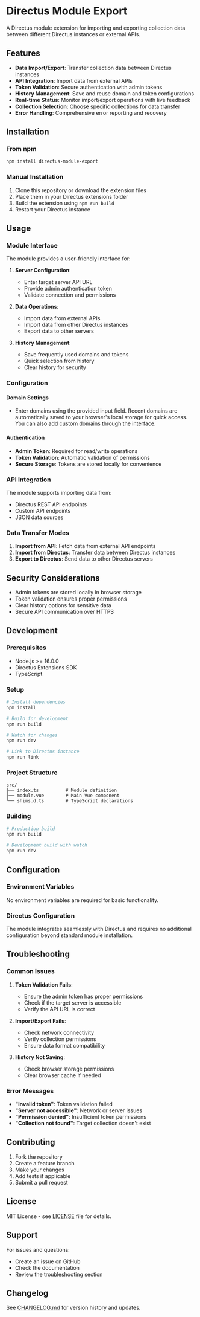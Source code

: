 # Directus Module Export

A Directus module extension for importing and exporting collection data between different Directus instances or external APIs.

## Features

- **Data Import/Export**: Transfer collection data between Directus instances
- **API Integration**: Import data from external APIs
- **Token Validation**: Secure authentication with admin tokens
- **History Management**: Save and reuse domain and token configurations
- **Real-time Status**: Monitor import/export operations with live feedback
- **Collection Selection**: Choose specific collections for data transfer
- **Error Handling**: Comprehensive error reporting and recovery

## Installation

### From npm

```bash
npm install directus-module-export
```

### Manual Installation

1. Clone this repository or download the extension files
2. Place them in your Directus extensions folder
3. Build the extension using `npm run build`
4. Restart your Directus instance

## Usage

### Module Interface

The module provides a user-friendly interface for:

1. **Server Configuration**:
   - Enter target server API URL
   - Provide admin authentication token
   - Validate connection and permissions

2. **Data Operations**:
   - Import data from external APIs
   - Import data from other Directus instances
   - Export data to other servers

3. **History Management**:
   - Save frequently used domains and tokens
   - Quick selection from history
   - Clear history for security

### Configuration

#### Domain Settings
- Enter domains using the provided input field. Recent domains are automatically saved to your browser's local storage for quick access.
You can also add custom domains through the interface.

#### Authentication

- **Admin Token**: Required for read/write operations
- **Token Validation**: Automatic validation of permissions
- **Secure Storage**: Tokens are stored locally for convenience

### API Integration

The module supports importing data from:
- Directus REST API endpoints
- Custom API endpoints
- JSON data sources

### Data Transfer Modes

1. **Import from API**: Fetch data from external API endpoints
2. **Import from Directus**: Transfer data between Directus instances
3. **Export to Directus**: Send data to other Directus servers

## Security Considerations

- Admin tokens are stored locally in browser storage
- Token validation ensures proper permissions
- Clear history options for sensitive data
- Secure API communication over HTTPS

## Development

### Prerequisites

- Node.js >= 16.0.0
- Directus Extensions SDK
- TypeScript

### Setup

```bash
# Install dependencies
npm install

# Build for development
npm run build

# Watch for changes
npm run dev

# Link to Directus instance
npm run link
```

### Project Structure

```
src/
├── index.ts          # Module definition
├── module.vue        # Main Vue component
└── shims.d.ts        # TypeScript declarations
```

### Building

```bash
# Production build
npm run build

# Development build with watch
npm run dev
```

## Configuration

### Environment Variables

No environment variables are required for basic functionality.

### Directus Configuration

The module integrates seamlessly with Directus and requires no additional configuration beyond standard module installation.

## Troubleshooting

### Common Issues

1. **Token Validation Fails**:
   - Ensure the admin token has proper permissions
   - Check if the target server is accessible
   - Verify the API URL is correct

2. **Import/Export Fails**:
   - Check network connectivity
   - Verify collection permissions
   - Ensure data format compatibility

3. **History Not Saving**:
   - Check browser storage permissions
   - Clear browser cache if needed

### Error Messages

- **"Invalid token"**: Token validation failed
- **"Server not accessible"**: Network or server issues
- **"Permission denied"**: Insufficient token permissions
- **"Collection not found"**: Target collection doesn't exist

## Contributing

1. Fork the repository
2. Create a feature branch
3. Make your changes
4. Add tests if applicable
5. Submit a pull request

## License

MIT License - see [LICENSE](LICENSE) file for details.

## Support

For issues and questions:
- Create an issue on GitHub
- Check the documentation
- Review the troubleshooting section

## Changelog

See [CHANGELOG.md](CHANGELOG.md) for version history and updates. 